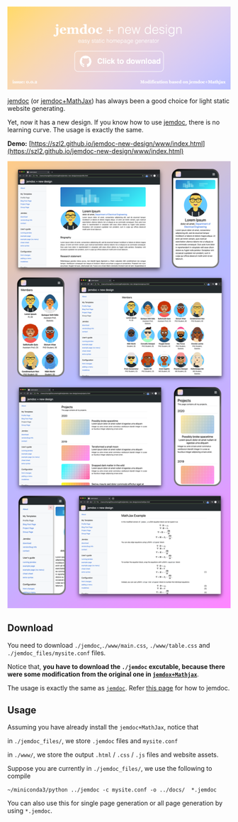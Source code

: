 <a href="https://github.com/szl2/jemdoc-new-design"><img src="README.assets/banner.png" alt="banner" style="zoom:100%;" /></a>

[jemdoc](https://jemdoc.jaboc.net/) (or [jemdoc+MathJax](http://www.mit.edu/~wsshin/jemdoc+mathjax.html)) has always been a good choice for light static website generating.

Yet, now it has a new design. If you know how to use [jemdoc](https://jemdoc.jaboc.net/), there is no learning curve. The usage is exactly the same.

**Demo:**  [https://szl2.github.io/jemdoc-new-design/www/index.html](https://szl2.github.io/jemdoc-new-design/www/index.html)

![info](README.assets/info.png)

## Download

You need to download `./jemdoc`,`./www/main.css`, `./www/table.css` and `./jemdoc_files/mysite.conf` files.

Notice that, **you have to download the `./jemdoc` excutable, because there were some modification from the original one in [`jemdox+Mathjax`](https://szl2.github.io/jemdoc-new-design/www/index.html)**.

The usage is exactly the same as [`jemdoc`](https://jemdoc.jaboc.net/). Refer [this page](https://jemdoc.jaboc.net/) for how to jemdoc.

## Usage

Assuming you have already install the  `jemdoc+MathJax`, notice that

in `./jemdoc_files/`, we store `.jemdoc` files and `mysite.conf`

in `./www/`, we store the output `.html` / `.css` / `.js` files and website assets.

Suppose you are currently in `./jemdoc_files/`, we use the following to compile

```
~/miniconda3/python ../jemdoc -c mysite.conf -o ../docs/  *.jemdoc
```

You can also use this for single page generation or all page generation by using `*.jemdoc`.
